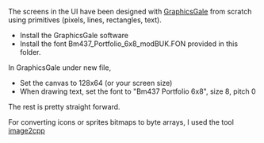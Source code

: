 The screens in the UI have been designed with [GraphicsGale](https://graphicsgale.com/us/) from scratch using primitives (pixels, lines, rectangles, text).
- Install the GraphicsGale software
- Install the font Bm437_Portfolio_6x8_modBUK.FON provided in this folder.

In GraphicsGale under new file, 
- Set the canvas to 128x64 (or your screen size)
- When drawing text, set the font to "Bm437 Portfolio 6x8", size 8, pitch 0

The rest is pretty straight forward.

For converting icons or sprites bitmaps to byte arrays, I used the tool [image2cpp](http://javl.github.io/image2cpp/)
